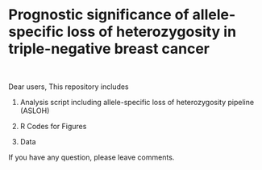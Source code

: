 # Prognostic significance of allele-specific loss of heterozygosity in triple-negative breast cancer
<br>

Dear users, 
This repository includes

1. Analysis script including allele-specific loss of heterozygosity pipeline (ASLOH)

2. R Codes for Figures

3. Data

If you have any question, please leave comments.
